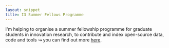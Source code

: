 ```yaml
---
layout: snippet
title: I3 Summer Fellows Programme
---
```


I'm helping to organise a summer fellowship programme for graduate students in innovation research, to contribute and index open-source data, code and tools ↝ you can find out more [here](https://iii.pubpub.org/pub/l5o2gcxw).
